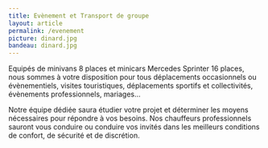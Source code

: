 ```yaml
---
title: Evènement et Transport de groupe
layout: article
permalink: /evenement
picture: dinard.jpg
bandeau: dinard.jpg
---
```


Equipés de minivans 8 places et minicars Mercedes Sprinter 16 places, nous sommes à votre disposition pour tous déplacements occasionnels ou évènementiels, visites touristiques, déplacements sportifs et collectivités, évènements professionnels, mariages…

Notre équipe dédiée saura étudier votre projet et déterminer les moyens nécessaires pour répondre à vos besoins. Nos chauffeurs professionnels sauront vous conduire ou conduire vos invités dans les meilleurs conditions de confort, de sécurité et de discrétion.


